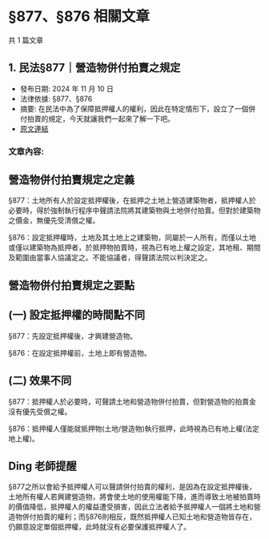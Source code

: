 # §877、§876 相關文章

共 1 篇文章

## 1. 民法§877｜營造物併付拍賣之規定

- 發布日期: 2024 年 11 月 10 日
- 法律依據: §877、§876
- 摘要: 在民法中為了保障抵押權人的權利，因此在特定情形下，設立了一個併付拍賣的規定，今天就讓我們一起來了解一下吧。
- [原文連結](https://www.jasper-realestate.com/%e6%b0%91%e6%b3%95877_%e7%87%9f%e9%80%a0_%e7%89%a9%e4%bd%b5%e4%bb%98%e6%8b%8d%e8%b3%a3%e4%b9%8b%e8%a6%8f%e5%ae%9a/)

### 文章內容:

## 營造物併付拍賣規定之定義

§877：土地所有人於設定抵押權後，在抵押之土地上營造建築物者，抵押權人於必要時，得於強制執行程序中聲請法院將其建築物與土地併付拍賣。但對於建築物之價金，無優先受清償之權。

§876：設定抵押權時，土地及其土地上之建築物，同屬於一人所有，而僅以土地或僅以建築物為抵押者，於抵押物拍賣時，視為已有地上權之設定，其地租、期間及範圍由當事人協議定之。不能協議者，得聲請法院以判決定之。

## 營造物併付拍賣規定之要點

## (一) 設定抵押權的時間點不同

§877：先設定抵押權後，才興建營造物。

§876：在設定抵押權前，土地上即有營造物。

## (二) 效果不同

§877：抵押權人於必要時，可聲請土地和營造物併付拍賣，但對營造物的拍賣金沒有優先受償之權。

§876：抵押權人僅能就抵押物(土地/營造物)執行抵押，此時視為已有地上權(法定地上權)。

## Ding 老師提醒

§877之所以會給予抵押權人可以聲請併付拍賣的權利，是因為在設定抵押權後，土地所有權人若興建營造物，將會使土地的使用權能下降，進而導致土地被拍賣時的價值降低，抵押權人的權益遭受損害，因此立法者給予抵押權人一個將土地和營造物併付拍賣的權利；而§876則相反，既然抵押權人已知土地和營造物皆存在，仍願意設定單個抵押權，此時就沒有必要保護抵押權人了。